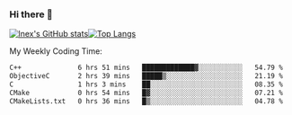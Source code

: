 ### Hi there 👋
[![lnex's GitHub stats](https://github-readme-stats.vercel.app/api?username=lnexenl&count_private=true&show_icons=true)](https://github.com/anuraghazra/github-readme-stats)[![Top Langs](https://github-readme-stats.vercel.app/api/top-langs/?username=lnexenl&layout=compact&langs_count=8&exclude_repo=32-bit-MIPS-CPU)](https://github.com/anuraghazra/github-readme-stats)

My Weekly Coding Time:
<!--START_SECTION:waka-->

```txt
C++              6 hrs 51 mins   █████████████▓░░░░░░░░░░░   54.79 %
ObjectiveC       2 hrs 39 mins   █████▒░░░░░░░░░░░░░░░░░░░   21.19 %
C                1 hrs 3 mins    ██░░░░░░░░░░░░░░░░░░░░░░░   08.35 %
CMake            0 hrs 54 mins   █▓░░░░░░░░░░░░░░░░░░░░░░░   07.21 %
CMakeLists.txt   0 hrs 36 mins   █▒░░░░░░░░░░░░░░░░░░░░░░░   04.78 %
```

<!--END_SECTION:waka-->
